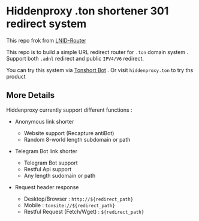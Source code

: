 # Hiddenproxy .ton shortener 301 redirect system

This repo frok from [LNID-Router](https://github.com/LNIDprotocol/LNID-Router)

This repo is to build a simple URL redirect router for `.ton` domain system . Support both `.adnl` redirect and public `IPV4/V6` redirect.

You can try this system via [Tonshort Bot](https://t.me/tonshort_bot) . Or visit `hiddenproxy.ton` to try ths product

## More Details

Hiddenproxy currently support different functions :

- Anonymous link shorter
    - Website support (Recapture antiBot)
    - Random 8-world length subdomain or path

- Telegram Bot link shorter 
    - Telegram Bot support 
    - Restful Api support
    - Any length sudomain or path

- Request header response 
    - Desktop/Browser : `http://${redirect_path}`
    - Mobile : `tonsite://${redirect_path}`
    - Restful Request (Fetch/Wget) : `${redirect_path}` 